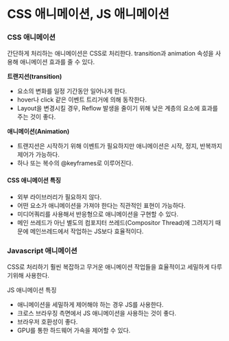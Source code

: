 # CSS 애니메이션, JS 애니메이션

### CSS 애니메이션

간단하게 처리하는 애니메이션은 CSS로 처리한다. transition과 animation 속성을 사용해 애니메이션 효과를 줄 수 있다.

**트랜지션(transition)**

- 요소의 변화를 일정 기간동안 일어나게 한다.
- hover나 click 같은 이벤트 트리거에 의해 동작한다.
- Layout을 변경시킬 경우, Reflow 발생을 줄이기 위해 낮은 계층의 요소에 효과를 주는 것이 좋다.

**애니메이션(Animation)**

- 트랜지션은 시작하기 위해 이벤트가 필요하지만 애니메이션은 시작, 정지, 반복까지 제어가 가능하다.
- 하나 또는 복수의 @keyframes로 이루어진다.



#### CSS 애니메이션 특징

- 외부 라이브러리가 필요하지 않다.
- 어떤 요소가 애니메이션을 가져야 한다는 직관적인 표현이 가능하다.
- 미디어쿼리를 사용해서 반응형으로 애니메이션을 구현할 수 있다.
- 메인 쓰레드가 아닌 별도의 컴포지터 쓰레드(Compositor Thread)에 그려지기 때문에 메인쓰레드에서 작업하는 JS보다 효율적이다.



### Javascript 애니메이션

CSS로 처리하기 훨씬 복잡하고 무거운 애니메이션 작업들을 효율적이고 세밀하게 다루기위해 사용한다.

JS 애니메이션 특징

- 애니메이션을 세밀하게 제어해야 하는 경우 JS를 사용한다.
- 크로스 브라우징 측면에서 JS 애니메이션을 사용하는 것이 좋다.
- 브라우저 호환성이 좋다.
- GPU를 통한 하드웨어 가속을 제어할 수 있다. 